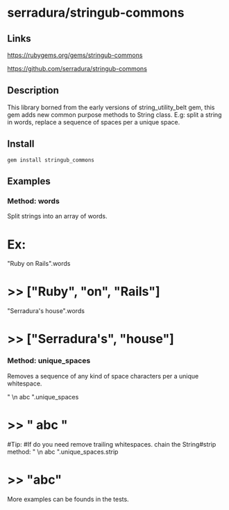 # serradura/stringub-commons

## Links

<a href='https://rubygems.org/gems/stringub-commons'>https://rubygems.org/gems/stringub-commons</a>

<a href="https://github.com/serradura/stringub-commons">https://github.com/serradura/stringub-commons</a>

## Description
This library borned from the early versions of string_utility_belt gem, this gem adds new common purpose methods to String class. E.g: split a string in words, replace a sequence of spaces per a unique space.

## Install

    gem install stringub_commons

## Examples
### Method: words
Split strings into an array of words.

   # Ex:
   "Ruby on Rails".words
   # >> ["Ruby", "on", "Rails"]

   "Serradura's house".words
   # >> ["Serradura's", "house"]

### Method: unique_spaces
Removes a sequence of any kind of space characters per a unique whitespace.

   "       \n    abc    ".unique_spaces
   # >> " abc "
  
   #Tip:
   #If do you need remove trailing whitespaces. chain the String#strip method:
   "       \n    abc    ".unique_spaces.strip
   # >> "abc"

More examples can be founds in the tests.

